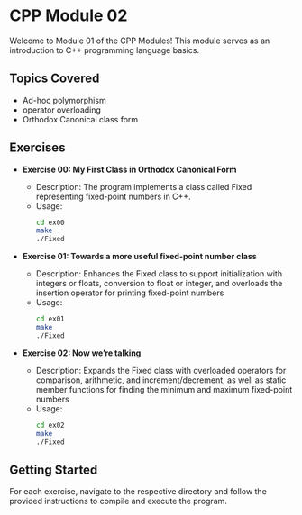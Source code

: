 # CPP Module 02

Welcome to Module 01 of the CPP Modules! This module serves as an introduction to C++ programming language basics.

## Topics Covered
- Ad-hoc polymorphism
- operator overloading
- Orthodox Canonical class form

## Exercises
- **Exercise 00: My First Class in Orthodox Canonical Form**
  - Description: The program implements a class called Fixed representing fixed-point numbers in C++.
  - Usage:
    ```bash
    cd ex00
    make
    ./Fixed
    ```

- **Exercise 01: Towards a more useful fixed-point number class**
  - Description: Enhances the Fixed class to support initialization with integers or floats, conversion to float or integer, and overloads the insertion operator for printing fixed-point numbers
  - Usage:
    ```bash
    cd ex01
    make
    ./Fixed
    ```

- **Exercise 02: Now we’re talking**
  - Description: Expands the Fixed class with overloaded operators for comparison, arithmetic, and increment/decrement, as well as static member functions for finding the minimum and maximum fixed-point numbers
  - Usage:
    ```bash
    cd ex02
    make
    ./Fixed
    ```

## Getting Started

For each exercise, navigate to the respective directory and follow the provided instructions to compile and execute the program.
